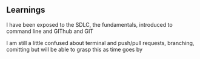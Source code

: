## Learnings
I have been exposed to the SDLC, the fundamentals, introduced to command line and GIThub and GIT

I am still a little confused about terminal and push/pull requests, branching, comitting but will be able to grasp this as time goes by
